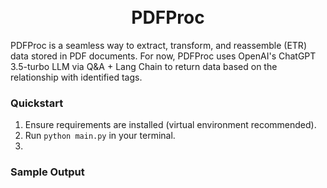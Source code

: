 <h1 align="center">
 <br>
 PDFProc
</h1>

PDFProc is a seamless way to extract, transform, and reassemble (ETR) data stored in PDF documents. For now, PDFProc uses OpenAI's ChatGPT 3.5-turbo LLM via Q&A + Lang Chain to return data based on the relationship with identified tags.

### Quickstart

1. Ensure requirements are installed (virtual environment recommended).
2. Run `python main.py` in your terminal.
3. 

### Sample Output

```

```